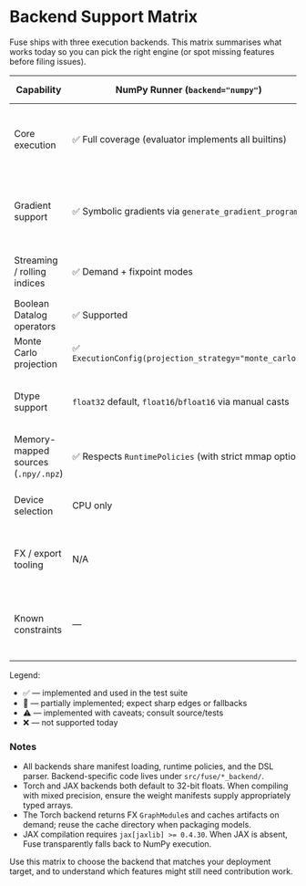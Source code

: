 # Backend Support Matrix

Fuse ships with three execution backends. This matrix summarises what works
today so you can pick the right engine (or spot missing features before filing
issues).

| Capability                         | NumPy Runner (`backend="numpy"`)                             | Torch FX Runner (`backend="torch"`)                                                | JAX Runner (`backend="jax"`)                              |
|------------------------------------|--------------------------------------------------------------|-------------------------------------------------------------------------------------|-----------------------------------------------------------|
| Core execution                     | ✅ Full coverage (evaluator implements all builtins)         | 🧩 FX graph lowering for dense programs; falls back to NumPy for streaming/logical  | 🧩 Experimental lowering; relies on JAX availability       |
| Gradient support                   | ✅ Symbolic gradients via `generate_gradient_program`        | ⚠️ Autograd integration limited; FX trace exposes graph for external autodiff      | ⚠️ Limited: JIT works for many ops, but gradients rely on NumPy path |
| Streaming / rolling indices        | ✅ Demand + fixpoint modes                                   | ❌ Not yet supported (forced NumPy fallback)                                        | ⚠️ Partially supported (compiled as pure JAX where possible) |
| Boolean Datalog operators          | ✅ Supported                                                  | ⚠️ Falls back to NumPy                                                              | ⚠️ Requires NumPy fallback                                 |
| Monte Carlo projection             | ✅ `ExecutionConfig(projection_strategy="monte_carlo")`      | ❌ Not implemented                                                                   | ❌ Not implemented                                         |
| Dtype support                      | `float32` default, `float16`/`bfloat16` via manual casts     | Input tensors follow Torch dtype; internal ops use `float32` by default             | `float32` default; respects JAX dtype policy               |
| Memory-mapped sources (`.npy/.npz`)| ✅ Respects `RuntimePolicies` (with strict mmap option)      | ✅ Inherits manifest handling from shared policy layer                              | ✅ Same manifest layer                                     |
| Device selection                   | CPU only                                                     | CPU/GPU via Torch’s device strings (`cpu`,`cuda`,`mps`, …)                          | CPU/GPU/TPU via `ExecutionConfig(device="...")`            |
| FX / export tooling                | N/A                                                          | ✅ FX graph available; packaging helpers in `fuse.interop`                          | ⚠️ Experimental ONNX export via NumPy fallback             |
| Known constraints                  | —                                                            | *Demand mode unsupported*<br>*Monte Carlo unsupported*<br>*Streaming unsupported*   | *Requires JAX installation*<br>*Boolean logic falls back*  |

Legend:

* ✅ — implemented and used in the test suite
* 🧩 — partially implemented; expect sharp edges or fallbacks
* ⚠️ — implemented with caveats; consult source/tests
* ❌ — not supported today

### Notes

* All backends share manifest loading, runtime policies, and the DSL parser.
  Backend-specific code lives under `src/fuse/*_backend/`.
* Torch and JAX backends both default to 32-bit floats. When compiling with
  mixed precision, ensure the weight manifests supply appropriately typed arrays.
* The Torch backend returns FX `GraphModule`s and caches artifacts on demand;
  reuse the cache directory when packaging models.
* JAX compilation requires `jax[jaxlib] >= 0.4.30`. When JAX is absent, Fuse
  transparently falls back to NumPy execution.

Use this matrix to choose the backend that matches your deployment target, and
to understand which features might still need contribution work.
